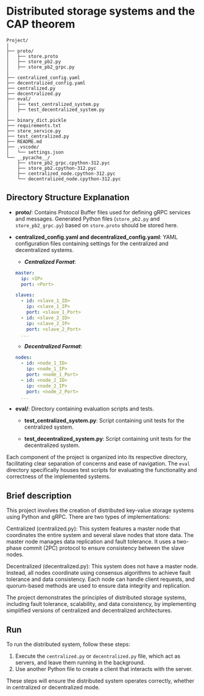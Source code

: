 # Distributed storage systems and the CAP theorem

```
Project/
│
├── proto/
│   ├── store.proto
│   ├── store_pb2.py
│   ├── store_pb2_grpc.py
│
├── centralized_config.yaml
├── decentralized_config.yaml
├── centralized.py
├── decentralized.py
├── eval/
│   ├── test_centralized_system.py
│   ├── test_decentralized_system.py
│
├── binary_dict.pickle
├── requirements.txt
├── store_service.py
├── test_centralized.py
├── README.md
├── .vscode/
│   └── settings.json
└── __pycache__/
    ├── store_pb2_grpc.cpython-312.pyc
    ├── store_pb2.cpython-312.pyc
    ├── centralized_node.cpython-312.pyc
    └── decentralized_node.cpython-312.pyc
```

## Directory Structure Explanation

- **proto/**: Contains Protocol Buffer files used for defining gRPC services and messages. Generated Python files (`store_pb2.py` and `store_pb2_grpc.py`) based on `store.proto` should be stored here.

- **centralized_config.yaml and decentralized_config.yaml**: YAML configuration files containing settings for the centralized and decentralized systems.

    - ***Centralized Format***: 

    ```yaml
    master:
      ip: <IP>
      port: <Port>

    slaves:
      - id: <slave_1_ID>
        ip: <slave_1_IP>
        port: <slave_1_Port>
      - id: <slave_2_ID>
        ip: <slave_2_IP>
        port: <slave_2_Port>
      ...
    ```

    - ***Decentralized Format***: 

    ```yaml
    nodes:
      - id: <node_1_ID>
        ip: <node_1_IP>
        port: <node_1_Port>
      - id: <node_2_ID>
        ip: <node_2_IP>
        port: <node_2_Port>
      ...
    ```

- **eval/**: Directory containing evaluation scripts and tests.

  - **test_centralized_system.py**: Script containing unit tests for the centralized system.
  
  - **test_decentralized_system.py**: Script containing unit tests for the decentralized system.

Each component of the project is organized into its respective directory, facilitating clear separation of concerns and ease of navigation. The `eval` directory specifically houses test scripts for evaluating the functionality and correctness of the implemented systems.

## Brief description

This project involves the creation of distributed key-value storage systems using Python and gRPC. There are two types of implementations:

Centralized (centralized.py): This system features a master node that coordinates the entire system and several slave nodes that store data. The master node manages data replication and fault tolerance. It uses a two-phase commit (2PC) protocol to ensure consistency between the slave nodes.

Decentralized (decentralized.py): This system does not have a master node. Instead, all nodes coordinate using consensus algorithms to achieve fault tolerance and data consistency. Each node can handle client requests, and quorum-based methods are used to ensure data integrity and replication.

The project demonstrates the principles of distributed storage systems, including fault tolerance, scalability, and data consistency, by implementing simplified versions of centralized and decentralized architectures.

## Run

To run the distributed system, follow these steps:

1. Execute the `centralized.py` or `decentralized.py` file, which act as servers, and leave them running in the background.
2. Use another Python file to create a client that interacts with the server.

These steps will ensure the distributed system operates correctly, whether in centralized or decentralized mode.
